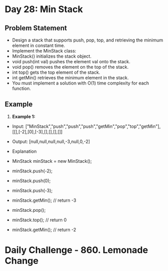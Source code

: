 # Day 28: Min Stack

## Problem Statement
- Design a stack that supports push, pop, top, and retrieving the minimum element in constant time.
- Implement the MinStack class:
- MinStack() initializes the stack object.
- void push(int val) pushes the element val onto the stack.
- void pop() removes the element on the top of the stack.
- int top() gets the top element of the stack.
- int getMin() retrieves the minimum element in the stack.
- You must implement a solution with O(1) time complexity for each function.

## Example

1. **Example 1:**
- Input: ["MinStack","push","push","push","getMin","pop","top","getMin"], [[],[-2],[0],[-3],[],[],[],[]]

- Output: [null,null,null,null,-3,null,0,-2]
- Explanation
- MinStack minStack = new MinStack();
- minStack.push(-2);
- minStack.push(0);
- minStack.push(-3);
- minStack.getMin(); // return -3
- minStack.pop();
- minStack.top();    // return 0
- minStack.getMin(); // return -2


# Daily Challenge - 860. Lemonade Change
